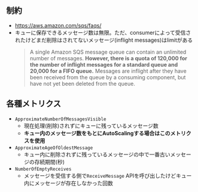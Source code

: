## 制約
- https://aws.amazon.com/sqs/faqs/
- キューに保存できるメッセージ数は無限。ただ、consumerによって受信されたけどまだ削除はされてないメッセージ(inflight messages)はlimitがある
  > A single Amazon SQS message queue can contain an unlimited number of messages. **However, there is a quota of 120,000 for the number of inflight messages for a standard queue and 20,000 for a FIFO queue.** Messages are inflight after they have been received from the queue by a consuming component, but have not yet been deleted from the queue.

## 各種メトリクス
- `ApproximateNumberOfMessagesVisible`
  - 現在処理(削除)されずにキューに残っているメッセージ数
  - **キュー内のメッセージ数をもとにAutoScalingする場合はこのメトリクスを使用**
- `ApproximateAgeOfOldestMessage`
  - キュー内に削除されずに残っているメッセージの中で一番古いメッセージの存続期間(秒)
- `NumberOfEmptyReceives`
  - メッセージを受信する側で`ReceiveMessage` APIを呼び出したけどキュー内にメッセージが存在しなかった回数

